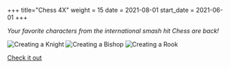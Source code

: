 +++
title="Chess 4X"
weight = 15
date = 2021-08-01
start_date = 2021-06-01
+++

*Your favorite characters from the international smash hit Chess are back!*

![Creating a Knight](https://img.itch.zone/aW1nLzEyOTgxMjAuZ2lm/original/v9RvAt.gif)
![Creating a Bishop](https://img.itch.zone/aW1nLzEyOTgxMTkuZ2lm/original/7G3n2e.gif)
![Creating a Rook](https://img.itch.zone/aW1nLzEyOTgxMjMuZ2lm/original/d%2BCvGY.gif)

[Check it out](https://tattomoosa.itch.io/chess-4x)